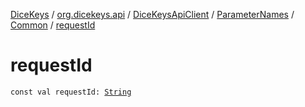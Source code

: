 [DiceKeys](../../../../index.md) / [org.dicekeys.api](../../../index.md) / [DiceKeysApiClient](../../index.md) / [ParameterNames](../index.md) / [Common](index.md) / [requestId](./request-id.md)

# requestId

`const val requestId: `[`String`](https://kotlinlang.org/api/latest/jvm/stdlib/kotlin/-string/index.html)